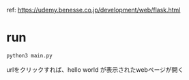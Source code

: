 ref: https://udemy.benesse.co.jp/development/web/flask.html

# run
```python
python3 main.py
```

urlをクリックすれば、hello world が表示されたwebページが開く
